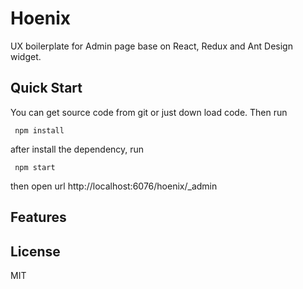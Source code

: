 # Hoenix
UX boilerplate for Admin page base on React, Redux and Ant Design widget.

## Quick Start
You can get source code from git or just down load code. Then run

````
 npm install
````
 after install the dependency, run 

````
 npm start
````
then open url http://localhost:6076/hoenix/_admin

## Features

## License
MIT